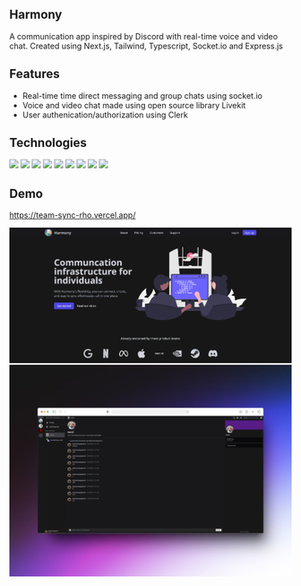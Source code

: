 ## Harmony

A communication app inspired by Discord with real-time voice and video chat. Created using Next.js, Tailwind, Typescript, Socket.io and Express.js

## Features

- Real-time time direct messaging and group chats using socket.io
- Voice and video chat made using open source library Livekit
- User authenication/authorization using Clerk

## Technologies

<div>
<img src="https://img.shields.io/badge/Next.js-black?style=for-the-badge&logo=next.js&logoColor=white">
<img src="https://img.shields.io/badge/TypeScript-007ACC?style=for-the-badge&logo=typescript&logoColor=white">
<img src="https://img.shields.io/badge/Tailwind_CSS-38B2AC?style=for-the-badge&logo=tailwind-css&logoColor=white">
<img src="https://img.shields.io/badge/Express.js-%23404d59.svg?style=for-the-badge&logo=express&logoColor=white">
<img src="https://img.shields.io/badge/Prisma-2D3748?style=for-the-badge&logo=prisma&logoColor=white">
<img src="https://img.shields.io/badge/Postgres-%23316192.svg?style=for-the-badge&logo=postgresql&logoColor=white">
<img src="https://img.shields.io/badge/GitHub_Actions-2088FF?style=for-the-badge&logo=github-actions&logoColor=white">
<img src="https://img.shields.io/badge/vercel-%23000000.svg?style=for-the-badge&logo=vercel&logoColor=white">
<img src="https://img.shields.io/badge/ESLint-4B3263?style=for-the-badge&logo=eslint&logoColor=white">
</div>

## Demo

https://team-sync-rho.vercel.app/

![Home page](/public/Harmony.png) ![Dashboard Page](/public/mockup_highquality.jpeg)
